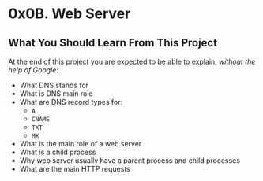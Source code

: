 # 0x0B. Web Server
## What You Should Learn From This Project
At the end of this project you are expected to be able to explain, *without the help of Google*:
* What DNS stands for
* What is DNS main role
* What are DNS record types for:
  * `A`
  * `CNAME`
  * `TXT`
  * `MX`
* What is the main role of a web server
* What is a child process
* Why web server usually have a parent process and child processes
* What are the main HTTP requests
